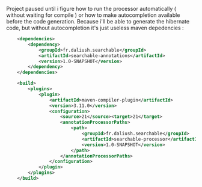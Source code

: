 Project paused until i figure how to run the processor automatically ( without waiting for compile ) or how to make autocompletion available before the code generation.
Because i'll be able to generate the hibernate code, but without autocompletion it's just useless
maven depedencies :
```xml
    <dependencies>
        <dependency>
            <groupId>fr.daliush.searchable</groupId>
            <artifactId>searchable-annotations</artifactId>
            <version>1.0-SNAPSHOT</version>
        </dependency>
    </dependencies>

    <build>
        <plugins>
            <plugin>
                <artifactId>maven-compiler-plugin</artifactId>
                <version>3.11.0</version>
                <configuration>
                    <source>21</source><target>21</target>
                    <annotationProcessorPaths>
                        <path>
                            <groupId>fr.daliush.searchable</groupId>
                            <artifactId>searchable-processor</artifactId>
                            <version>1.0-SNAPSHOT</version>
                        </path>
                    </annotationProcessorPaths>
                </configuration>
            </plugin>
        </plugins>
    </build>
```
